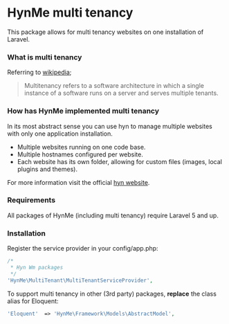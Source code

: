 # HynMe multi tenancy

This package allows for multi tenancy websites on one installation of Laravel.

### What is multi tenancy

Referring to [wikipedia](http://en.wikipedia.org/wiki/Multitenancy);

> Multitenancy refers to a software architecture in which a single instance of a software runs on a server and serves multiple tenants.

### How has HynMe implemented multi tenancy

In its most abstract sense you can use hyn to manage multiple websites with only one application installation.
- Multiple websites running on one code base.
- Multiple hostnames configured per website.
- Each website has its own folder, allowing for custom files (images, local plugins and themes).

For more information visit the official [hyn website](http://hyn.me).

### Requirements

All packages of HynMe (including multi tenancy) require Laravel 5 and up.

### Installation

Register the service provider in your config/app.php:

```php
/*
 * Hyn Wm packages
 */
'HynMe\MultiTenant\MultiTenantServiceProvider',
```

To support multi tenancy in other (3rd party) packages, __replace__ the class alias for Eloquent:

```php
'Eloquent'  => 'HynMe\Framework\Models\AbstractModel',
```
